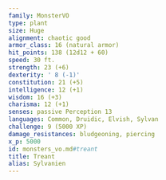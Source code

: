 ```yaml
---
family: MonsterVO
type: plant
size: Huge
alignment: chaotic good
armor_class: 16 (natural armor)
hit_points: 138 (12d12 + 60)
speed: 30 ft.
strength: 23 (+6)
dexterity: ' 8 (-1)'
constitution: 21 (+5)
intelligence: 12 (+1)
wisdom: 16 (+3)
charisma: 12 (+1)
senses: passive Perception 13
languages: Common, Druidic, Elvish, Sylvan
challenge: 9 (5000 XP)
damage_resistances: bludgeoning, piercing
x_p: 5000
id: monsters_vo.md#treant
title: Treant
alias: Sylvanien
---
```


